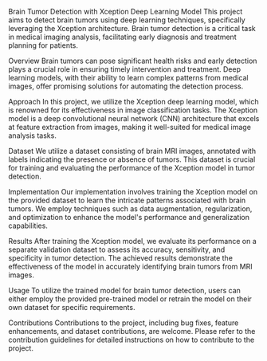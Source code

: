 Brain Tumor Detection with Xception Deep Learning Model
This project aims to detect brain tumors using deep learning techniques, specifically leveraging the Xception architecture. Brain tumor detection is a critical task in medical imaging analysis, facilitating early diagnosis and treatment planning for patients.

Overview
Brain tumors can pose significant health risks and early detection plays a crucial role in ensuring timely intervention and treatment. Deep learning models, with their ability to learn complex patterns from medical images, offer promising solutions for automating the detection process.

Approach
In this project, we utilize the Xception deep learning model, which is renowned for its effectiveness in image classification tasks. The Xception model is a deep convolutional neural network (CNN) architecture that excels at feature extraction from images, making it well-suited for medical image analysis tasks.

Dataset
We utilize a dataset consisting of brain MRI images, annotated with labels indicating the presence or absence of tumors. This dataset is crucial for training and evaluating the performance of the Xception model in tumor detection.

Implementation
Our implementation involves training the Xception model on the provided dataset to learn the intricate patterns associated with brain tumors. We employ techniques such as data augmentation, regularization, and optimization to enhance the model's performance and generalization capabilities.

Results
After training the Xception model, we evaluate its performance on a separate validation dataset to assess its accuracy, sensitivity, and specificity in tumor detection. The achieved results demonstrate the effectiveness of the model in accurately identifying brain tumors from MRI images.

Usage
To utilize the trained model for brain tumor detection, users can either employ the provided pre-trained model or retrain the model on their own dataset for specific requirements.

Contributions
Contributions to the project, including bug fixes, feature enhancements, and dataset contributions, are welcome. Please refer to the contribution guidelines for detailed instructions on how to contribute to the project.
